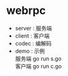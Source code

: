 # webrpc

* server : 服务端
* client : 客户端
* codec : 编解码
* demo : 示例  
服务端 go run s.go  
客户端 go run c.go